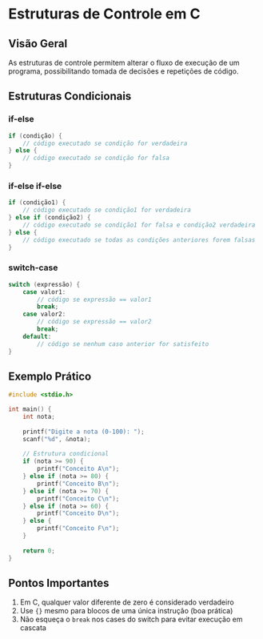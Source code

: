 # Estruturas de Controle em C

## Visão Geral
As estruturas de controle permitem alterar o fluxo de execução de um programa, possibilitando tomada de decisões e repetições de código.

## Estruturas Condicionais

### if-else
```c
if (condição) {
    // código executado se condição for verdadeira
} else {
    // código executado se condição for falsa
}
```

### if-else if-else
```c
if (condição1) {
    // código executado se condição1 for verdadeira
} else if (condição2) {
    // código executado se condição1 for falsa e condição2 verdadeira
} else {
    // código executado se todas as condições anteriores forem falsas
}
```

### switch-case
```c
switch (expressão) {
    case valor1:
        // código se expressão == valor1
        break;
    case valor2:
        // código se expressão == valor2
        break;
    default:
        // código se nenhum caso anterior for satisfeito
}
```

## Exemplo Prático
```c
#include <stdio.h>

int main() {
    int nota;
    
    printf("Digite a nota (0-100): ");
    scanf("%d", &nota);
    
    // Estrutura condicional
    if (nota >= 90) {
        printf("Conceito A\n");
    } else if (nota >= 80) {
        printf("Conceito B\n");
    } else if (nota >= 70) {
        printf("Conceito C\n");
    } else if (nota >= 60) {
        printf("Conceito D\n");
    } else {
        printf("Conceito F\n");
    }
    
    return 0;
}
```
## Pontos Importantes
1. Em C, qualquer valor diferente de zero é considerado verdadeiro
2. Use `{}` mesmo para blocos de uma única instrução (boa prática)
3. Não esqueça o `break` nos cases do switch para evitar execução em cascata

